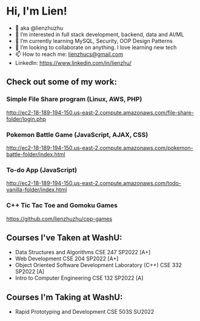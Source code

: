 # Hi, I'm Lien!
- 👋 aka @lienzhuzhu
- 👀 I’m interested in full stack development, backend, data and AI/ML
- 🌱 I’m currently learning MySQL, Security, OOP Design Patterns
- 💞️ I’m looking to collaborate on anything. I love learning new tech
- 📫 How to reach me: lienzhucs@gmail.com
- LinkedIn: https://www.linkedin.com/in/lienzhu/

## Check out some of my work:

### Simple File Share program (Linux, AWS, PHP)

http://ec2-18-189-194-150.us-east-2.compute.amazonaws.com/file-share-folder/login.php


### Pokemon Battle Game (JavaScript, AJAX, CSS)

http://ec2-18-189-194-150.us-east-2.compute.amazonaws.com/pokemon-battle-folder/index.html


### To-do App (JavaScript)

http://ec2-18-189-194-150.us-east-2.compute.amazonaws.com/todo-vanilla-folder/index.html


### C++ Tic Tac Toe and Gomoku Games

https://github.com/lienzhuzhu/cpp-games



## Courses I've Taken at WashU:
- Data Structures and Algorithms CSE 247 SP2022 [A+]
- Web Development CSE 204 SP2022 [A+]
- Object Oriented Software Development Laboratory (C++) CSE 332 SP2022 [A]
- Intro to Computer Engineering CSE 132 SP2022 [A]

## Courses I'm Taking at WashU:
- Rapid Prototyping and Development CSE 503S SU2022 

<!---
lienzhuzhu/lienzhuzhu is a ✨ special ✨ repository because its `README.md` (this file) appears on your GitHub profile.
You can click the Preview link to take a look at your changes.
--->
